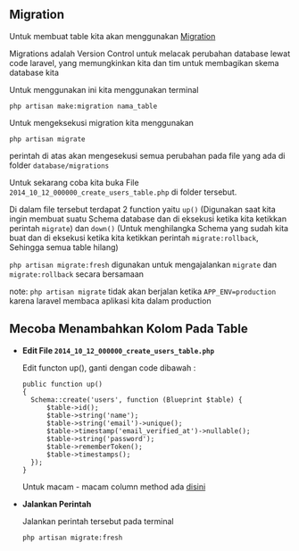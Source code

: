## Migration

Untuk membuat table kita akan menggunakan [Migration](https://laravel.com/docs/8.x/migrations#introduction)

Migrations adalah Version Control untuk melacak perubahan database lewat code laravel, yang memungkinkan kita dan tim untuk membagikan skema database kita

Untuk menggunakan ini kita menggunakan terminal

```
php artisan make:migration nama_table
```

Untuk mengeksekusi migration kita menggunakan

```
php artisan migrate
```

perintah di atas akan mengesekusi semua perubahan pada file yang ada di folder `database/migrations`

Untuk sekarang coba kita buka File `2014_10_12_000000_create_users_table.php` di folder tersebut.

Di dalam file tersebut terdapat 2 function yaitu `up()` (Digunakan saat kita ingin membuat suatu Schema database dan di eksekusi ketika kita ketikkan perintah `migrate`) dan `down()` (Untuk menghilangka Schema yang sudah kita buat dan di eksekusi ketika kita ketikkan perintah `migrate:rollback`, Sehingga semua table hilang)

`php artisan migrate:fresh` digunakan untuk mengajalankan `migrate` dan `migrate:rollback` secara bersamaan

note: `php artisan migrate` tidak akan berjalan ketika `APP_ENV=production` karena laravel membaca aplikasi kita dalam production

## Mecoba Menambahkan Kolom Pada Table

- **Edit File `2014_10_12_000000_create_users_table.php`**

  Edit functon up(), ganti dengan code dibawah :

  ```
  public function up()
  {
    Schema::create('users', function (Blueprint $table) {
        $table->id();
        $table->string('name');
        $table->string('email')->unique();
        $table->timestamp('email_verified_at')->nullable();
        $table->string('password');
        $table->rememberToken();
        $table->timestamps();
    });
  }
  ```

  Untuk macam - macam column method ada [disini](https://laravel.com/docs/8.x/migrations#creating-columns)

- **Jalankan Perintah**

  Jalankan perintah tersebut pada terminal

  ```
  php artisan migrate:fresh
  ```
